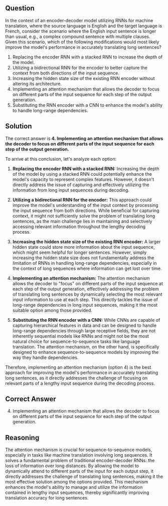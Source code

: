 ## Question

In the context of an encoder-decoder model utilizing RNNs for machine translation, where the source language is English and the target language is French, consider the scenario where the English input sentence is longer than usual, e.g., a complex compound sentence with multiple clauses. Given this scenario, which of the following modifications would most likely improve the model's performance in accurately translating long sentences?

1. Replacing the encoder RNN with a stacked RNN to increase the depth of the model.
2. Utilizing a bidirectional RNN for the encoder to better capture the context from both directions of the input sequence.
3. Increasing the hidden state size of the existing RNN encoder without altering its architecture.
4. Implementing an attention mechanism that allows the decoder to focus on different parts of the input sequence for each step of the output generation.
5. Substituting the RNN encoder with a CNN to enhance the model's ability to handle long-range dependencies.

## Solution

The correct answer is **4. Implementing an attention mechanism that allows the decoder to focus on different parts of the input sequence for each step of the output generation.**

To arrive at this conclusion, let's analyze each option:

1. **Replacing the encoder RNN with a stacked RNN:** Increasing the depth of the model by using a stacked RNN could potentially enhance the model's capacity to represent complex features. However, it doesn't directly address the issue of capturing and effectively utilizing the information from long input sequences during decoding.

2. **Utilizing a bidirectional RNN for the encoder:** This approach could improve the model's understanding of the input context by processing the input sequence from both directions. While beneficial for capturing context, it might not sufficiently solve the problem of translating long sentences, as the main challenge lies in maintaining and selectively accessing relevant information throughout the lengthy decoding process.

3. **Increasing the hidden state size of the existing RNN encoder:** A larger hidden state could store more information about the input sequence, which might seem helpful for longer sentences. However, simply increasing the hidden state size does not fundamentally address the limitation of RNNs in handling long-range dependencies, especially in the context of long sequences where information can get lost over time.

4. **Implementing an attention mechanism:** The attention mechanism allows the decoder to "focus" on different parts of the input sequence at each step of the output generation, effectively addressing the problem of translating long sentences by dynamically selecting the most relevant input information to use at each step. This directly tackles the issue of long-range dependencies in long input sequences, making it the most suitable option among those provided.

5. **Substituting the RNN encoder with a CNN:** While CNNs are capable of capturing hierarchical features in data and can be designed to handle long-range dependencies through large receptive fields, they are not inherently sequential models like RNNs and might not be the most natural choice for sequence-to-sequence tasks like language translation. The attention mechanism, on the other hand, is specifically designed to enhance sequence-to-sequence models by improving the way they handle dependencies.

Therefore, implementing an attention mechanism (option 4) is the best approach for improving the model's performance in accurately translating long sentences, as it directly addresses the challenge of focusing on relevant parts of a lengthy input sequence during the decoding process.

## Correct Answer

4. Implementing an attention mechanism that allows the decoder to focus on different parts of the input sequence for each step of the output generation.

## Reasoning

The attention mechanism is crucial for sequence-to-sequence models, especially in tasks like machine translation involving long sequences. It solves a fundamental problem of traditional encoder-decoder RNNs: the loss of information over long distances. By allowing the model to dynamically attend to different parts of the input for each output step, it directly addresses the challenge of translating long sentences, making it the most effective solution among the options provided. This mechanism enhances the model's ability to manage and utilize the information contained in lengthy input sequences, thereby significantly improving translation accuracy for long sentences.